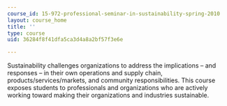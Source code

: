 ```yaml
---
course_id: 15-972-professional-seminar-in-sustainability-spring-2010
layout: course_home
title: ''
type: course
uid: 36284f8f41dfa5ca3d4a8a2bf57f3e6e

---
```

Sustainability challenges organizations to address the implications – and responses – in their own operations and supply chain, products/services/markets, and community responsibilities. This course exposes students to professionals and organizations who are actively working toward making their organizations and industries sustainable.
